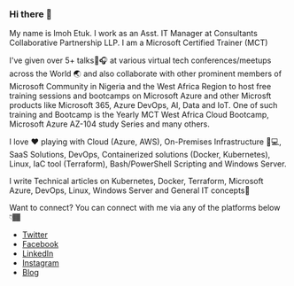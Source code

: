 ### Hi there 👋
My name is Imoh Etuk. I work as an Asst. IT Manager at Consultants Collaborative Partnership LLP. I am a Microsoft Certified Trainer (MCT)

I've given over 5+ talks🎤🎧 at various virtual tech conferences/meetups across the World 🌏 and also collaborate with other prominent members of Microsoft Community in Nigeria and the West Africa Region to host free training sessions and bootcamps on Microsoft Azure and other Microsft products like Microsoft 365, Azure DevOps, AI, Data and IoT. One of such training and Bootcamp is the Yearly MCT West Africa Cloud Bootcamp, Microsoft Azure AZ-104 study Series and many others.

I love ❤️ playing with Cloud (Azure, AWS), On-Premises Infrastructure 🎥💻, SaaS Solutions, DevOps, Containerized solutions (Docker, Kubernetes), Linux, IaC tool (Terraform), Bash/PowerShell Scripting and Windows Server.

I write Technical articles on Kubernetes, Docker, Terraform, Microsoft Azure, DevOps, Linux, Windows Server and General IT concepts🎉

Want to connect?
You can connect with me via any of the platforms below 👇🏾

* [Twitter](https://twitter.com/iamrealimoh)
* [Facebook](https://facebook.com/iamrealimoh)
* [LinkedIn](https://www.linkedin.com/in/etukimoh/)
* [Instagram](https://instagram.com/imohweb)
* [Blog](https://techdirectarchive.com/author/iamrealimoh1/)
  

